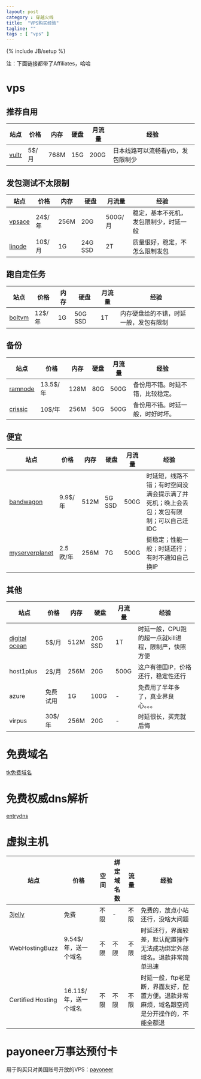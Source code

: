 ```yaml
---
layout: post
category : 穿越火线
title:  "VPS购买经验"
tagline: ""
tags : [ "vps" ] 
---
```

{% include JB/setup %}

注：下面链接都带了Affiliates，哈哈

# vps

## 推荐自用

| 站点 | 价格 | 内存 | 硬盘 | 月流量 | 经验 |
| ---- | ---- | ---- | ---- | ------ | ---- |
| [vultr](http://www.vultr.com/?ref=6805007) | 5$/月 | 768M | 15G | 200G | 日本线路可以流畅看ytb，发包限制少

## 发包测试不太限制

| 站点 | 价格 | 内存 | 硬盘 | 月流量 | 经验 |
| ---- | ---- | ---- | ---- | ------ | ---- |
| [vpsace](https://vpsace.com/clients/aff.php?aff=133) | 24$/年 | 256M | 20G | 500G/月 | 稳定，基本不死机，发包限制少，时延一般
| [linode](https://www.linode.com/?r=adf3f3f38c8704d83ef97f7117c0326aac903595) | 10$/月 | 1G | 24G SSD | 2T | 质量很好，稳定，不怎么限制发包

## 跑自定任务

| 站点 | 价格 | 内存 | 硬盘 | 月流量 | 经验 |
| ---- | ---- | ---- | ---- | ------ | ---- |
| [boltvm](https://boltvm.com/billing/aff.php?aff=008) | 12$/年 | 1G | 50G SSD | 1T | 内存硬盘给的不错，时延一般，发包有限制

## 备份

| 站点 | 价格 | 内存 | 硬盘 | 月流量 | 经验 |
| ---- | ---- | ---- | ---- | ------ | ---- |
| [ramnode](https://clientarea.ramnode.com/aff.php?aff=2637) | 13.5$/年 | 128M | 80G | 500G | 备份用不错。时延不错，比较稳定。
| [crissic](https://my.crissic.net/aff.php?aff=648) | 10$/年 | 256M | 50G | 500G | 备份用不错。时延一般，时好时坏。

## 便宜

| 站点 | 价格 | 内存 | 硬盘 | 月流量 | 经验 |
| ---- | ---- | ---- | ---- | ------ | ---- |
| [bandwagon](https://bandwagonhost.com/aff.php?aff=1132) | 9.9$/年 | 512M | 5G SSD | 500G | 时延短，线路不错；有时空间没满会提示满了并死机；晚上会丢包；发包有限制；可以自己迁IDC
| [myserverplanet](https://www.myserverplanet.com/aff.php?aff=053) | 2.5欧/年 | 256M | 7G | 500G | 挺稳定；性能一般；时延还行；有时不通知自己换IP

## 其他

| 站点 | 价格 | 内存 | 硬盘 | 月流量 | 经验 |
| ---- | ---- | ---- | ---- | ------ | ---- |
| [digital ocean](https://www.digitalocean.com/?refcode=8e2e9a21c6dd) | 5$/月 | 512M | 20G SSD | 1T | 时延一般，CPU跑的超一点就kill进程，限制严，快照方便
| host1plus | 2$/月 | 256M | 20G | 500G | 这户有德国IP，价格还行，稳定性还行
| azure | 免费试用  | 1G | 100G | - | 免费用了半年多了，真业界良心。。。
| virpus | 30$/年   | 256M | 20G | -   | 时延很长，买完就后悔

# 免费域名

[tk免费域名](http://dot.tk/)

# 免费权威dns解析

[entrydns](https://entrydns.net/)

# 虚拟主机

| 站点 | 价格 | 空间 | 绑定域名数 | 流量 | 经验 |
| ---- | ---- | ---- | ---------- | ---- | ---- |
| [3jelly](http://api.3jelly.com/redir/8278242) | 免费 | 不限 | - |  不限 | 免费的，放点小站还行，没啥大问题
| WebHostingBuzz | 9.54$/年，送一个域名 | 不限 | 不限 | 不限 | 时延还行，界面较差，默认配置操作无法成功绑定外部域名。退款非常简单迅速
| Certified Hosting | 16.11$/年，送一个域名 | 不限 | 不限 | 不限 | 时延一般，ftp老是断，界面友好，配置方便。退款非常麻烦，域名跟空间是分开操作的，不能全额退

# payoneer万事达预付卡

用于购买只对美国账号开放的VPS：[payoneer](http://share.payoneer-affiliates.com/v2/share/6088888692210094166)
